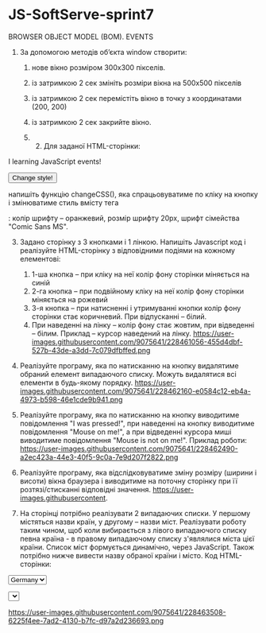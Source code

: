 # JS-SoftServe-sprint7
BROWSER OBJECT MODEL (BOM). EVENTS
1. За допомогою методів об’єкта window створити:
     1) нове вікно розміром 300х300 пікселів.
     2) із затримкою 2 сек змініть розміри вікна на 500х500 пікселів
     3) із затримкою 2 сек перемістіть вікно в точку з координатами (200, 200)
     4) із затримкою 2 сек закрийте вікно.
  
     5) 2. Для заданої HTML-сторінки:
<p id ='text'>I learning JavaScript events!</p> 
<div>
        <button . . . . . >Change style!</button>
</div>

напишіть функцію changeCSS(), яка спрацьовуватиме по кліку на кнопку і змінюватиме стиль вмісту тега <p>: колір шрифту – оранжевий, розмір шрифту 20px, шрифт сімейства "Comic Sans MS".

3. Задано сторінку з 3 кнопками і 1 лінкою. Напишіть Javascript код і реалізуйте HTML-сторінку з відповідними подіями на кожному елементові:
     1) 1-ша кнопка – при кліку на неї колір фону сторінки міняється на синій
     2) 2-га кнопка – при подвійному кліку на неї колір фону сторінки міняється на рожевий
     3) 3-я кнопка – при натисненні і утримуванні кнопки колір фону сторінки стає коричневий. При відпусканні – білий.
     4) При наведенні на лінку – колір фону стає жовтим, при відведенні – білим.
     Приклад – курсор наведений на лінку.
https://user-images.githubusercontent.com/9075641/228461056-455d4dbf-527b-43de-a3dd-7c079dfbffed.png

4. Реалізуйте програму, яка по натисканню на кнопку видалятиме обраний елемент випадаючого списку. Можуть видалятися всі елементи в будь-якому порядку.
https://user-images.githubusercontent.com/9075641/228462160-e0584c12-eb4a-4973-b598-46e1cde9b941.png

5. Реалізуйте програму, яка по натисканню на кнопку виводитиме повідомлення
"I was pressed!", при наведенні на кнопку виводитиме повідомлення "Mouse on me!", а при відведенні курсора миші виводитиме повідомлення "Mouse is not on me!".
Приклад роботи:
https://user-images.githubusercontent.com/9075641/228462490-a2ec423a-44e3-40f5-9c0a-7e9d207f2822.png

6. Реалізуйте програму, яка відслідковуватиме зміну розміру (ширини і висоти) вікна браузера і виводитиме на поточну сторінку при її розтязі/стисканні відповідні значення.
https://user-images.githubusercontent.

7. На сторінці потрібно реалізувати 2 випадаючих списки. У першому містяться назви країн, у другому – назви міст. Реалізувати роботу таким чином, щоб коли вибирається з лівого випадаючого списку певна країна - в правому випадаючому  списку з'являлися міста цієї країни. Список міст формується динамічно, через JavaScript. Також потрібно нижче вивести назву обраної країни і місто.
Код HTML-сторінки:
<select name="country" id="country">
        <option value="ger">Germany</option>
        <option value="usa">USA</option>
        <option value="ukr">Ukraine</option>
</select>
                    
<select name="cities" id="cities"></select>
<p></p>

https://user-images.githubusercontent.com/9075641/228463508-6225f4ee-7ad2-4130-b7fc-d97a2d236693.png
